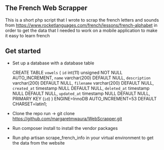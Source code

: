 ## The French Web Scrapper

This is a short php script that I wrote to scrap the french letters and sounds from https://www.rocketlanguages.com/french/lessons/french-alphabet in order to get the data that I needed to work on a mobile application to make it easy to learn french

## Get started
- Set up a database with a database table


   CREATE TABLE `vowels` (
  `id` int(11) unsigned NOT NULL AUTO_INCREMENT,
  `name` varchar(200) DEFAULT NULL,
  `description` varchar(200) DEFAULT NULL,
  `filename` varchar(200) DEFAULT NULL,
  `created_at` timestamp NULL DEFAULT NULL,
  `deleted_at` timestamp NULL DEFAULT NULL,
  `updated_at` timestamp NULL DEFAULT NULL,
  PRIMARY KEY (`id`)
) ENGINE=InnoDB AUTO_INCREMENT=53 DEFAULT CHARSET=latin1;


- Clone the repo run -> git clone https://github.com/margaretmwaura/WebScrapper.git
- Run composer install to install the vendor packages
- Run php artisan scrape_french_info in your virtual environment to get the data from the website

